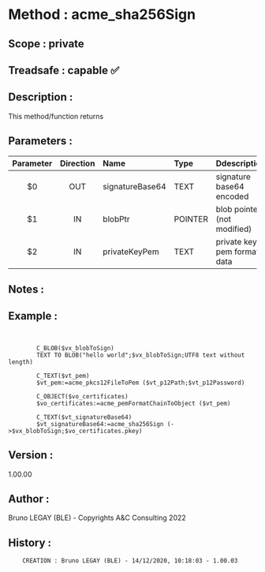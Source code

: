 ﻿# **Method :** acme_sha256Sign## **Scope :** private## **Treadsafe :** capable ✅ ## **Description :** This method/function returns## **Parameters :** | Parameter | Direction | Name | Type | Ddescription | |:----:|:----:|:----|:----|:----| | $0 | OUT | signatureBase64 | TEXT | signature base64 encoded | | $1 | IN | blobPtr | POINTER | blob pointer (not modified) | | $2 | IN | privateKeyPem | TEXT | private key pem format data | ## **Notes :** ## **Example :** ```              C_BLOB($vx_blobToSign)        TEXT TO BLOB("hello world";$vx_blobToSign;UTF8 text without length)              C_TEXT($vt_pem)        $vt_pem:=acme_pkcs12FileToPem ($vt_p12Path;$vt_p12Password)              C_OBJECT($vo_certificates)        $vo_certificates:=acme_pemFormatChainToObject ($vt_pem)              C_TEXT($vt_signatureBase64)        $vt_signatureBase64:=acme_sha256Sign (->$vx_blobToSign;$vo_certificates.pkey)```## **Version :** 1.00.00## **Author :** Bruno LEGAY (BLE) - Copyrights A&C Consulting 2022## **History :**         CREATION : Bruno LEGAY (BLE) - 14/12/2020, 10:18:03 - 1.00.03